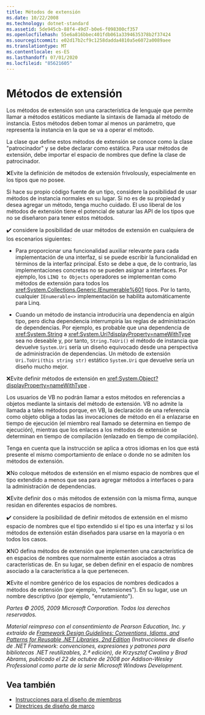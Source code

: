 ```yaml
---
title: Métodos de extensión
ms.date: 10/22/2008
ms.technology: dotnet-standard
ms.assetid: 5de945cb-88f4-49d7-b0e6-f098300cf357
ms.openlocfilehash: 55e6a816bbec401fdb061a3394635378b2f37424
ms.sourcegitcommit: e02d17b2cf9c1258dadda4810a5e6072a0089aee
ms.translationtype: MT
ms.contentlocale: es-ES
ms.lasthandoff: 07/01/2020
ms.locfileid: "85621605"
---
```

# <a name="extension-methods"></a>Métodos de extensión
Los métodos de extensión son una característica de lenguaje que permite llamar a métodos estáticos mediante la sintaxis de llamada al método de instancia. Estos métodos deben tomar al menos un parámetro, que representa la instancia en la que se va a operar el método.

 La clase que define estos métodos de extensión se conoce como la clase "patrocinador" y se debe declarar como estática. Para usar métodos de extensión, debe importar el espacio de nombres que define la clase de patrocinador.

 ❌Evite la definición de métodos de extensión frivolously, especialmente en los tipos que no posee.

 Si hace su propio código fuente de un tipo, considere la posibilidad de usar métodos de instancia normales en su lugar. Si no es de su propiedad y desea agregar un método, tenga mucho cuidado. El uso liberal de los métodos de extensión tiene el potencial de saturar las API de los tipos que no se diseñaron para tener estos métodos.

 ✔️ considere la posibilidad de usar métodos de extensión en cualquiera de los escenarios siguientes:

- Para proporcionar una funcionalidad auxiliar relevante para cada implementación de una interfaz, si se puede escribir la funcionalidad en términos de la interfaz principal. Esto se debe a que, de lo contrario, las implementaciones concretas no se pueden asignar a interfaces. Por ejemplo, los `LINQ to Objects` operadores se implementan como métodos de extensión para todos los <xref:System.Collections.Generic.IEnumerable%601> tipos. Por lo tanto, cualquier `IEnumerable<>` implementación se habilita automáticamente para Linq.

- Cuando un método de instancia introduciría una dependencia en algún tipo, pero dicha dependencia interrumpiría las reglas de administración de dependencias. Por ejemplo, es probable que una dependencia de <xref:System.String> a <xref:System.Uri?displayProperty=nameWithType> sea no deseable y, por tanto, `String.ToUri()` el método de instancia que devuelve `System.Uri` sería un diseño equivocado desde una perspectiva de administración de dependencias. Un método de extensión `Uri.ToUri(this string str)` estático `System.Uri` que devuelve sería un diseño mucho mejor.

 ❌Evite definir métodos de extensión en <xref:System.Object?displayProperty=nameWithType> .

 Los usuarios de VB no podrán llamar a estos métodos en referencias a objetos mediante la sintaxis del método de extensión. VB no admite la llamada a tales métodos porque, en VB, la declaración de una referencia como objeto obliga a todas las invocaciones de método en él a enlazarse en tiempo de ejecución (el miembro real llamado se determina en tiempo de ejecución), mientras que los enlaces a los métodos de extensión se determinan en tiempo de compilación (enlazado en tiempo de compilación).

 Tenga en cuenta que la instrucción se aplica a otros idiomas en los que está presente el mismo comportamiento de enlace o donde no se admiten los métodos de extensión.

 ❌No coloque métodos de extensión en el mismo espacio de nombres que el tipo extendido a menos que sea para agregar métodos a interfaces o para la administración de dependencias.

 ❌Evite definir dos o más métodos de extensión con la misma firma, aunque residan en diferentes espacios de nombres.

 ✔️ considere la posibilidad de definir métodos de extensión en el mismo espacio de nombres que el tipo extendido si el tipo es una interfaz y si los métodos de extensión están diseñados para usarse en la mayoría o en todos los casos.

 ❌NO defina métodos de extensión que implementen una característica de en espacios de nombres que normalmente están asociados a otras características de. En su lugar, se deben definir en el espacio de nombres asociado a la característica a la que pertenecen.

 ❌Evite el nombre genérico de los espacios de nombres dedicados a métodos de extensión (por ejemplo, "extensiones"). En su lugar, use un nombre descriptivo (por ejemplo, "enrutamiento").

 *Partes &copy; 2005, 2009 Microsoft Corporation. Todos los derechos reservados.*

 *Material reimpreso con el consentimiento de Pearson Education, Inc. y extraído de [Framework Design Guidelines: Conventions, Idioms, and Patterns for Reusable .NET Libraries, 2nd Edition](https://www.informit.com/store/framework-design-guidelines-conventions-idioms-and-9780321545619) (Instrucciones de diseño de .NET Framework: convenciones, expresiones y patrones para bibliotecas .NET reutilizables, 2.ª edición), de Krzysztof Cwalina y Brad Abrams, publicado el 22 de octubre de 2008 por Addison-Wesley Professional como parte de la serie Microsoft Windows Development.*

## <a name="see-also"></a>Vea también

- [Instrucciones para el diseño de miembros](member.md)
- [Directrices de diseño de marco](index.md)
